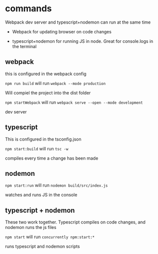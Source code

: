 # commands

Webpack dev server and typescript+nodemon can run at the same time

- Webpack for updating browser on code changes

- typescript+nodemon for running JS in node. Great for console.logs in the terminal

## webpack

this is configured in the webpack config

`npm run build` will run `webpack --mode production` 

Will compiel the project into the dist folder

`npm startWebpack` will run `webpack serve --open --mode development`

dev server

## typescript

This is configured in the tsconfig.json

`npm start:build` will run `tsc -w`

compiles every time a change has been made

## nodemon

`npm start:run` will run `nodemon build/src/index.js`

watches and runs JS in the console

## typescript + nodemon

These two work together. Typescript compiles on code changes, and nodemon runs the js files

`npm start` will run `concurrently npm:start:*`

runs typescript and nodemon scripts
